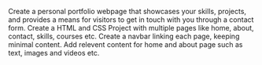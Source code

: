 Create a personal portfolio webpage that showcases your skills, projects, and provides a means for visitors to get in touch with you through a contact form. 
Create a HTML and CSS Project with multiple pages like home, about, contact, skills, courses etc. 
Create a navbar linking each page, keeping minimal content. 
Add relevent content for home and about page such as text, images and videos etc.  
